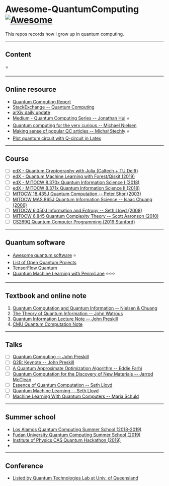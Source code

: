 # Awesome-QuantumComputing [![Awesome](https://awesome.re/badge.svg)](https://awesome.re)

This repos records how I grow up in quantum computing.

---
## Content
:star:

---
## Online resource
- [Quantum Computing Report](https://quantumcomputingreport.com/news/)
- [StackExchange -- Quantum Computing](https://quantumcomputing.stackexchange.com/questions?sort=MostVotes&edited=true)
- [arXiv daily update](https://arxiv.org/list/quant-ph/recent)
- [Medium - Quantum Computing Series -- Jonathan Hui](https://medium.com/@jonathan_hui/qc-quantum-computing-series-10ddd7977abd) :star:
- [Quantum computing for the very curious -- Michael Nielsen](https://quantum.country/qcvc)
- [Making sense of popular QC articles -- Michał Stęchły](https://www.mustythoughts.com/post/making-sense-of-popular-qc-articles) :star:
- [Plot quantum circuit with Q-circuit in Latex](http://physics.unm.edu/CQuIC/Qcircuit/Qtutorial.pdf)


---
## Course
- [ ] [edX - Quantum Cryptography with Julia (Caltech + TU Delft)](https://www.edx.org/course/quantum-cryptography)
- [ ] [edX - Quantum Machine Learning with Forest/Qiskit (2019)](https://github.com/kaminotesf/Quantum-Machine-Learning)
- [ ] [edX - MITOCW 8.370x Quantum Information Science I (2018)](https://courses.edx.org/courses/course-v1:MITx+8.370.1x+1T2018/course/)
- [ ] [edX - MITOCW 8.371x Quantum Information Science II (2018)](https://courses.edx.org/courses/course-v1:MITx+8.371.1x+2T2018/course/)
- [ ] [MITOCW 18.435J Quantum Computation -- Peter Shor (2003)](https://ocw.mit.edu/courses/mathematics/18-435j-quantum-computation-fall-2003/)
- [ ] [MITOCW MAS.865J Quantum Information Science -- Isaac Chuang (2006)](https://ocw.mit.edu/courses/media-arts-and-sciences/mas-865j-quantum-information-science-spring-2006/)
- [ ] [MITOCW 6.050J Information and Entropy -- Seth Lloyd (2008)](https://www.youtube.com/watch?v=phxsQrZQupo&list=PLDDE03B3BDCA1D9B1)
- [ ] [MITOCW 6.845 Quantum Complexity Theory -- Scott Aaronson (2010)](https://ocw.mit.edu/courses/electrical-engineering-and-computer-science/6-845-quantum-complexity-theory-fall-2010/)
- [ ] [CS269Q Quantum Computer Programming (2019 Stanford)](https://cs269q.stanford.edu/)

---
## Quantum software
- [Awesome quantum software](https://github.com/qosf/awesome-quantum-software) :star:
- [List of Open Quantum Projects](https://qosf.org/project_list/)
- [TensorFlow Quantum](https://www.tensorflow.org/quantum)
- [Quantum Machine Learning with PennyLane](https://pennylane.ai/qml/) :star::star::star:


---
## Textbook and online note
1. [Quantum Computation and Quantum Information -- Nielsen & Chuang](http://mmrc.amss.cas.cn/tlb/201702/W020170224608149940643.pdf)
1. [The Theory of Quantum Information -- John Watrous](https://cs.uwaterloo.ca/~watrous/TQI/)
1. [Quantum Information Lecture Note -- John Preskill](http://www.theory.caltech.edu/~preskill/ph219/index.html#lecture)
1. [CMU Quantum Computation Note](https://www.cs.cmu.edu/~odonnell/quantum15/)


---
## Talks
- [ ] [Quantum Computing -- John Preskill](https://www.youtube.com/watch?v=o3hHO3S8Unk&list=PLpQk8lG_JZSrgMdQK6Tibmk8EpISYak3P&index=15)
- [ ] [Q2B: Keynote -- John Preskill](https://www.youtube.com/watch?v=h4nUyF9cSaw&list=PLpQk8lG_JZSrgMdQK6Tibmk8EpISYak3P&index=1)
- [ ] [A Quantum Approximate Optimization Algorithm -- Eddie Farhi](https://www.youtube.com/watch?v=J8y0VhnISi8&list=PLpQk8lG_JZSrgMdQK6Tibmk8EpISYak3P&index=6&t=0s)
- [ ] [Quantum Computation for the Discovery of New Materials -- Jarrod McClean](https://www.youtube.com/watch?v=w7398u8G588)
- [ ] [Essence of Quantum Computation -- Seth Lloyd](https://www.youtube.com/watch?v=M0R12fcTUvs)
- [ ] [Quantum Machine Learning -- Seth Lloyd](https://www.youtube.com/watch?v=Lbndu5EIWvI)
- [ ] [Machine Learning With Quantum Computers -- Maria Schuld](https://www.youtube.com/watch?v=uf_BRg5ovtg)

---
## Summer school
- [Los Alamos Quantum Computing Summer School (2018-2019)](https://www.lanl.gov/projects/national-security-education-center/information-science-technology/summer-schools/quantumcomputing/how-to-apply.php)
- [Fudan University Quantum Computing Summer School (2019)](http://phys.fudan.edu.cn/9c/5b/c7453a171099/page.htm)
- [Institute of Physics CAS Quantum Hackathon (2019)](https://zhuanlan.zhihu.com/p/60799422)
- []()

---
## Conference
- [Listed by Quantum Technologies Lab at Univ. of Queensland](http://quantum.info/conf/2020.html)
